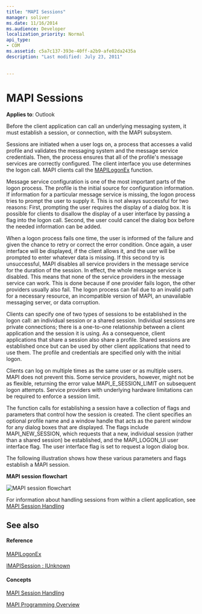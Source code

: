 ```yaml
---
title: "MAPI Sessions"
manager: soliver
ms.date: 11/16/2014
ms.audience: Developer
localization_priority: Normal
api_type:
- COM
ms.assetid: c5a7c137-393e-40ff-a2b9-afe02da2435a
description: "Last modified: July 23, 2011"
 
 
---
```


# MAPI Sessions

  
  
**Applies to**: Outlook 
  
Before the client application can call an underlying messaging system, it must establish a session, or connection, with the MAPI subsystem.
  
Sessions are initiated when a user logs on, a process that accesses a valid profile and validates the messaging system and the message service credentials. Then, the process ensures that all of the profile's message services are correctly configured. The client interface you use determines the logon call. MAPI clients call the [MAPILogonEx](mapilogonex.md) function. 
  
Message service configuration is one of the most important parts of the logon process. The profile is the initial source for configuration information. If information for a particular message service is missing, the logon process tries to prompt the user to supply it. This is not always successful for two reasons: First, prompting the user requires the display of a dialog box. It is possible for clients to disallow the display of a user interface by passing a flag into the logon call. Second, the user could cancel the dialog box before the needed information can be added.
  
When a logon process fails one time, the user is informed of the failure and given the chance to retry or correct the error condition. Once again, a user interface will be displayed, if the client allows it, and the user will be prompted to enter whatever data is missing. If this second try is unsuccessful, MAPI disables all service providers in the message service for the duration of the session. In effect, the whole message service is disabled. This means that none of the service providers in the message service can work. This is done because if one provider fails logon, the other providers usually also fail. The logon process can fail due to an invalid path for a necessary resource, an incompatible version of MAPI, an unavailable messaging server, or data corruption. 
  
Clients can specify one of two types of sessions to be established in the logon call: an individual session or a shared session. Individual sessions are private connections; there is a one-to-one relationship between a client application and the session it is using. As a consequence, client applications that share a session also share a profile. Shared sessions are established once but can be used by other client applications that need to use them. The profile and credentials are specified only with the initial logon. 
  
Clients can log on multiple times as the same user or as multiple users. MAPI does not prevent this. Some service providers, however, might not be as flexible, returning the error value MAPI_E_SESSION_LIMIT on subsequent logon attempts. Service providers with underlying hardware limitations can be required to enforce a session limit.
  
The function calls for establishing a session have a collection of flags and parameters that control how the session is created. The client specifies an optional profile name and a window handle that acts as the parent window for any dialog boxes that are displayed. The flags include MAPI_NEW_SESSION, which requests that a new, individual session (rather than a shared session) be established, and the MAPI_LOGON_UI user interface flag. The user interface flag is set to request a logon dialog box.
  
The following illustration shows how these various parameters and flags establish a MAPI session.
  
 **MAPI session flowchart**
  
![MAPI session flowchart](media/amapi_47.gif)
  
For information about handling sessions from within a client application, see [MAPI Session Handling](mapi-session-handling.md)
  
## See also

#### Reference

[MAPILogonEx](mapilogonex.md)
  
[IMAPISession : IUnknown](imapisessioniunknown.md)
#### Concepts

[MAPI Session Handling](mapi-session-handling.md)
  
[MAPI Programming Overview](mapi-programming-overview.md)

